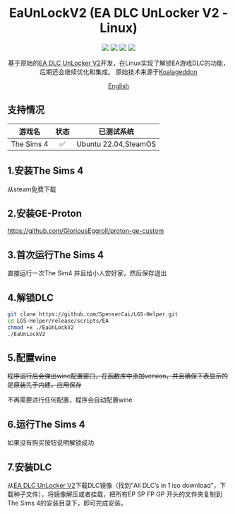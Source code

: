 <!--
 * @Author: SpenserCai
 * @Date: 2023-01-30 23:51:56
 * @version: 
 * @LastEditors: SpenserCai
 * @LastEditTime: 2023-02-03 21:52:06
 * @Description: file content
-->
<div align="center">

# EaUnLockV2 (EA DLC UnLocker V2 - Linux)

<img src="https://img.shields.io/badge/Ubuntu-E95420?style=for-the-badge&logo=ubuntu&logoColor=white" />
<img src="https://img.shields.io/badge/Steam-000000?style=for-the-badge&logo=steam&logoColor=white" />
<img src="https://img.shields.io/badge/Go-00ADD8?style=for-the-badge&logo=go&logoColor=white" /> 
<img src="https://img.shields.io/badge/EA%20Game-CA4245?style=for-the-badge&logo=ea&logoColor=white" />

<!-- prettier-ignore-start -->
<!-- markdownlint-disable-next-line MD036 -->
基于原始的<a  href="https://sims.tarac.nl/the-sims-4/the-sims-4-free-downloads/add-pirated-dlcs-to-your-legit-the-sims-4-game/">EA DLC UnLocker V2</a>开发，在Linux实现了解锁EA游戏DLC的功能，后期还会继续优化和集成。
原始技术来源于<a href="https://github.com/acidicoala/Koalageddon">Koalageddon</a>
<!-- prettier-ignore-end -->

</div>

<p align="center">
  <a href="./README_EN.md">English</a>
</p>

## 支持情况
  |                         游戏名                       | 状态 |                 已测试系统                                |
  | :-----------------------------------------------: | :--: | :-----------------------------------------------------: |
  |                    The Sims 4                     |  ✅  |                  Ubuntu 22.04,SteamOS                   |

## 1.安装The Sims 4
从steam免费下载

## 2.安装GE-Proton
https://github.com/GloriousEggroll/proton-ge-custom


## 3.首次运行The Sims 4
直接运行一次The Sim4 并且给小人安好家，然后保存退出

## 4.解锁DLC
```bash
git clone https://github.com/SpenserCai/LGS-Helper.git
cd LGS-Helper/release/scripts/EA
chmod +x ./EaUnLockV2
./EaUnLockV2
```

## 5.配置wine
~~程序运行后会弹出wine配置窗口，在函数库中添加version，并且确保下表显示的是原装先于内建，应用保存~~

不再需要进行任何配置，程序会自动配置wine

## 6.运行The Sims 4
如果没有购买按钮说明解锁成功

## 7.安装DLC
从<a href="https://sims.tarac.nl/the-sims-4/the-sims-4-free-downloads/add-pirated-dlcs-to-your-legit-the-sims-4-game/">EA DLC UnLocker V2</a>下载DLC镜像（找到“All DLC’s in 1 iso download”，下载种子文件），将镜像解压或者挂载，把所有EP SP FP GP 开头的文件夹复制到The Sims 4的安装目录下，即可完成安装。